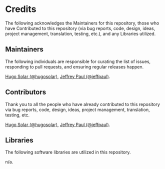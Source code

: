 # Credits

The following acknowledges the Maintainers for this repository, those who have Contributed to this repository (via bug reports, code, design, ideas, project management, translation, testing, etc.), and any Libraries utilized.

## Maintainers

The following individuals are responsible for curating the list of issues, responding to pull requests, and ensuring regular releases happen.

[Hugo Solar (@hugosolar)](https://github.com/hugosolar), [Jeffrey Paul (@jeffpaul)](https://github.com/jeffpaul).

## Contributors

Thank you to all the people who have already contributed to this repository via bug reports, code, design, ideas, project management, translation, testing, etc.

[Hugo Solar (@hugosolar)](https://github.com/hugosolar), [Jeffrey Paul (@jeffpaul)](https://github.com/jeffpaul).

## Libraries

The following software libraries are utilized in this repository.

n/a.
